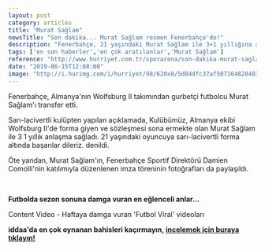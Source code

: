 ```yaml
---
layout: post
category: articles
title: "Murat Sağlam"
newsTitle: "Son dakika... Murat Sağlam resmen Fenerbahçe'de!"
description: "Fenerbahçe, 21 yaşındaki Murat Sağlam ile 3+1 yıllığına anlaşmaya varıldığını açıkladı"
tags: ['en son haberler','en çok aratılanlar','Murat Sağlam']
reference: "http://www.hurriyet.com.tr/sporarena/son-dakika-murat-saglam-resmen-fenerbahcede-41245118"
date: "2019-06-15T12:08:00"
image: "http://i.hurimg.com/i/hurriyet/98/620x0/5d04dfc37af5071648204036.jpg"
---
```


<p>Fenerbah&ccedil;e, Almanya'nın Wolfsburg II takımından gurbet&ccedil;i futbolcu Murat Sağlam'ı transfer etti.&nbsp;</p>
<p>Sarı-lacivertli kul&uuml;pten yapılan a&ccedil;ıklamada, Kul&uuml;b&uuml;m&uuml;z, Almanya ekibi Wolfsburg II'de forma giyen ve s&ouml;zleşmesi sona ermekte olan Murat Sağlam ile 3 1 yıllık anlaşma sağladı. 21 yaşındaki oyuncuya sarı-lacivertli forma altında başarılar dileriz. denildi.&nbsp;</p>
<p>&Ouml;te yandan, Murat Sağlam'ın, Fenerbah&ccedil;e Sportif Direkt&ouml;r&uuml; Damien Comolli'nin katılımıyla d&uuml;zenlenen imza t&ouml;reninin fotoğrafları da paylaşıldı.&nbsp;</p>

<div class=hr-video-seperator-line style=height: 10px; background: #f9e81c;>&nbsp;</div>
<p><strong>Futbolda sezon sonuna damga vuran en eğlenceli anlar...</strong></p>
<section id=41231053 class=insert insert-controls mceNonEditable data-type=NewsVideo data-silentstart=false data-autostart=scroll data-mouseovervolumeup=true data-playsinline=false data-pubname=hurriyet data-pubcategory=hr_spor_futbol data-pubcontentvideo=41245118 data-viewtype=black data-bartype=sporarena data-contenttype=0 data-showspot=0>Content Video - Haftaya damga vuran 'Futbol Viral' videoları</section>
<p><strong>iddaa'da en &ccedil;ok oynanan bahisleri ka&ccedil;ırmayın,</strong><strong>&nbsp;<a href=https://www.misli.com/iddaa-basketbol?utm_source=dp-hurriyetsporarena&amp;utm_medium=f-link&amp;utm_campaign=iddaa-content>incelemek i&ccedil;in buraya tıklayın!</a></strong></p>
